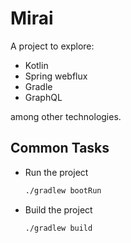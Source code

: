 # Mirai

A project to explore:

- Kotlin
- Spring webflux
- Gradle
- GraphQL

among other technologies.

## Common Tasks

- Run the project
    ```bash
    ./gradlew bootRun
    ```
- Build the project
    ```bash
    ./gradlew build
    ```